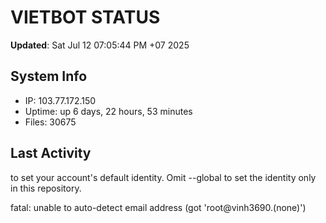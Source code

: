 # VIETBOT STATUS
**Updated**: Sat Jul 12 07:05:44 PM +07 2025

## System Info
- IP: 103.77.172.150
- Uptime: up 6 days, 22 hours, 53 minutes
- Files: 30675

## Last Activity

to set your account's default identity.
Omit --global to set the identity only in this repository.

fatal: unable to auto-detect email address (got 'root@vinh3690.(none)')
